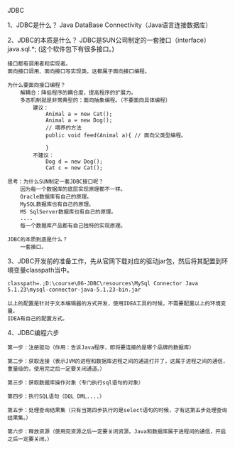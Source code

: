 JDBC
1、JDBC是什么？
	Java DataBase Connectivity（Java语言连接数据库）

2、JDBC的本质是什么？
	JDBC是SUN公司制定的一套接口（interface）
		java.sql.*; (这个软件包下有很多接口。)

	接口都有调用者和实现者。
	面向接口调用、面向接口写实现类，这都属于面向接口编程。

	为什么要面向接口编程？
		解耦合：降低程序的耦合度，提高程序的扩展力。
		多态机制就是非常典型的：面向抽象编程。（不要面向具体编程）
			建议：
				Animal a = new Cat();
				Animal a = new Dog();
				// 喂养的方法
				public void feed(Animal a){ // 面向父类型编程。
				
				}
			不建议：
				Dog d = new Dog();
				Cat c = new Cat();
	
	思考：为什么SUN制定一套JDBC接口呢？
		因为每一个数据库的底层实现原理都不一样。
		Oracle数据库有自己的原理。
		MySQL数据库也有自己的原理。
		MS SqlServer数据库也有自己的原理。
		....
		每一个数据库产品都有自己独特的实现原理。
	
	JDBC的本质到底是什么？
		一套接口。
3、JDBC开发前的准备工作，先从官网下载对应的驱动jar包，然后将其配置到环境变量classpath当中。

	classpath=.;D:\course\06-JDBC\resources\MySql Connector Java 5.1.23\mysql-connector-java-5.1.23-bin.jar

	以上的配置是针对于文本编辑器的方式开发，使用IDEA工具的时候，不需要配置以上的环境变量。
	IDEA有自己的配置方式。
	
4、JDBC编程六步
	
	第一步：注册驱动（作用：告诉Java程序，即将要连接的是哪个品牌的数据库）

	第二步：获取连接（表示JVM的进程和数据库进程之间的通道打开了，这属于进程之间的通信，重量级的，使用完之后一定要关闭通道。）

	第三步：获取数据库操作对象（专门执行sql语句的对象）

	第四步：执行SQL语句（DQL DML....）

	第五步：处理查询结果集（只有当第四步执行的是select语句的时候，才有这第五步处理查询结果集。）

	第六步：释放资源（使用完资源之后一定要关闭资源。Java和数据库属于进程间的通信，开启之后一定要关闭。）
